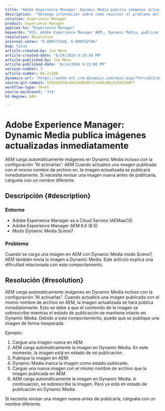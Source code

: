 ```yaml
---
title: "Adobe Experience Manager: Dynamic Media publica imágenes actualizadas inmediatamente"
description: '"Obtenga información sobre cómo resolver el problema del modo Scene7 de Dynamic Media en el que Adobe Experience Manager AEM () carga automáticamente imágenes en Dynamic Media".'
solution: Experience Manager
product: Experience Manager
applies-to: "Experience Manager"
keywords: "KCS, Adobe Experience Manager AEM,, Dynamic Media, publicar, imágenes actualizadas, inmediatamente, resolución de problemas, AEMaaCS, Adobe Experience Manager as a Cloud Service AEM, 6.5, modo Scene7"
resolution: Resolution
internal-notes: "E-000575208, E-000752746"
bug: false
article-created-by: Jim Menn
article-created-date: "6/24/2024 9:16:49 PM"
article-published-by: Jim Menn
article-published-date: "6/24/2024 9:23:00 PM"
version-number: 3
article-number: KA-21180
dynamics-url: "https://adobe-ent.crm.dynamics.com/main.aspx?forceUCI=1&pagetype=entityrecord&etn=knowledgearticle&id=415aa50f-6f32-ef11-8409-000d3a5a67ba"
source-git-commit: 528dd2df4cd2e24d01bbf23a60c86cb1d5b298ff
workflow-type: tm+mt
source-wordcount: '314'
ht-degree: 60%

---
```


# Adobe Experience Manager: Dynamic Media publica imágenes actualizadas inmediatamente


AEM carga automáticamente imágenes en Dynamic Media incluso con la configuración “Al activarlas”. AEM Cuando actualice una imagen publicada con el mismo nombre de archivo en, la imagen actualizada se publicará inmediatamente. Si necesita revisar una imagen nueva antes de publicarla, cárguela con un nombre diferente.

## Descripción {#description}


### <b>Entorno</b>

- Adobe Experience Manager as a Cloud Service (AEMaaCS)
- Adobe Experience Manager AEM 6.5 (6.5)
- Modo Dynamic Media Scene7




### <b>Problema</b>

Cuando se carga una imagen en AEM con Dynamic Media modo Scene7, AEM también envía la imagen a Dynamic Media.
Este artículo explica una dificultad relacionada con este comportamiento.


## Resolución {#resolution}


AEM carga automáticamente imágenes en Dynamic Media incluso con la configuración “Al activarlas”. Cuando actualice una imagen publicada con el mismo nombre de archivo en AEM, la imagen actualizada se hará pública inmediatamente.
Esto se debe a que el contenido de la imagen se sobrescribe mientras el estado de publicación se mantiene intacto en Dynamic Media.
Debido a este comportamiento, puede que se publique una imagen de forma inesperada.

Ejemplo:
1. Cargue una imagen nueva en AEM.
2. AEM carga automáticamente la imagen en Dynamic Media. En este momento, la imagen está en estado de no publicación.
3. Publique la imagen en AEM.
4. Dynamic Media marca la imagen como estado publicado.
5. Cargue una nueva imagen con el mismo nombre de archivo que la imagen publicada en AEM.
6. AEM carga automáticamente la imagen en Dynamic Media. A continuación, se sobrescribe la imagen. Pero ya está en estado de publicación en Dynamic Media.

Si necesita revisar una imagen nueva antes de publicarla, cárguela con un nombre diferente.
